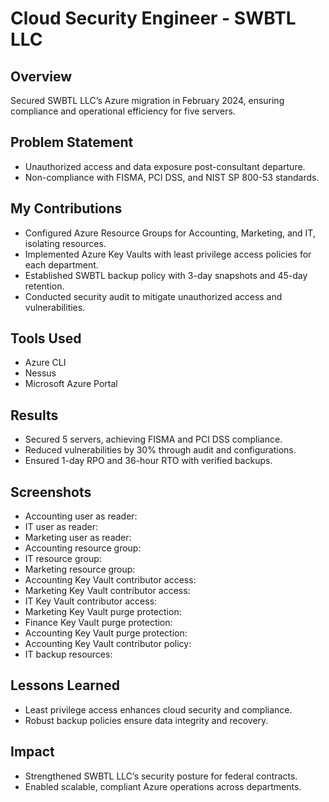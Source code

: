 

# **Cloud Security Engineer - SWBTL LLC**

## Overview
Secured SWBTL LLC’s Azure migration in February 2024, ensuring compliance and operational efficiency for five servers.

## Problem Statement
- Unauthorized access and data exposure post-consultant departure.
- Non-compliance with FISMA, PCI DSS, and NIST SP 800-53 standards.

## My Contributions
- Configured Azure Resource Groups for Accounting, Marketing, and IT, isolating resources.
- Implemented Azure Key Vaults with least privilege access policies for each department.
- Established SWBTL backup policy with 3-day snapshots and 45-day retention.
- Conducted security audit to mitigate unauthorized access and vulnerabilities.

## Tools Used
- Azure CLI
- Nessus
- Microsoft Azure Portal

## Results
- Secured 5 servers, achieving FISMA and PCI DSS compliance.
- Reduced vulnerabilities by 30% through audit and configurations.
- Ensured 1-day RPO and 36-hour RTO with verified backups.

## Screenshots
- Accounting user as reader:
- IT user as reader:
- Marketing user as reader:
- Accounting resource group:
- IT resource group:
- Marketing resource group:
- Accounting Key Vault contributor access:
- Marketing Key Vault contributor access:
- IT Key Vault contributor access:
- Marketing Key Vault purge protection:
- Finance Key Vault purge protection:
- Accounting Key Vault purge protection:
- Accounting Key Vault contributor policy:
- IT backup resources:

## Lessons Learned
- Least privilege access enhances cloud security and compliance.
- Robust backup policies ensure data integrity and recovery.

## Impact
- Strengthened SWBTL LLC’s security posture for federal contracts.
- Enabled scalable, compliant Azure operations across departments.

